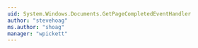 ```yaml
---
uid: System.Windows.Documents.GetPageCompletedEventHandler
author: "stevehoag"
ms.author: "shoag"
manager: "wpickett"
---
```

